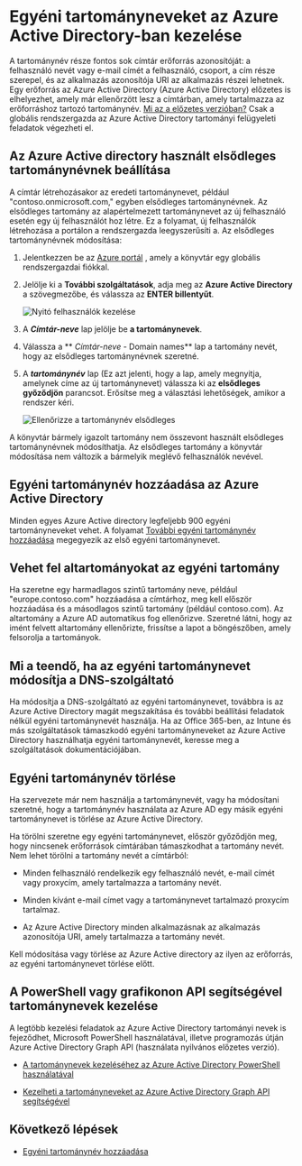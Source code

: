 <properties
    pageTitle="Egyéni tartományneveket az Azure Active Directory-ban kezelése |} Microsoft Azure"
    description="Adatkezelési fogalmak és az Azure Active Directory tartománynév kezelésére szolgáló how-tos"
    services="active-directory"
    documentationCenter=""
    authors="jeffsta"
    manager="femila"
    editor=""/>

<tags
    ms.service="active-directory"
    ms.workload="identity"
    ms.tgt_pltfrm="na"
    ms.devlang="na"
    ms.topic="article"
    ms.date="09/12/2016"
    ms.author="curtand;jeffsta"/>

# <a name="managing-custom-domain-names-in-your-azure-active-directory-preview"></a>Egyéni tartományneveket az Azure Active Directory-ban kezelése

A tartománynév része fontos sok címtár erőforrás azonosítóját: a felhasználó nevét vagy e-mail címét a felhasználó, csoport, a cím része szerepel, és az alkalmazás azonosítója URI az alkalmazás részei lehetnek. Egy erőforrás az Azure Active Directory (Azure Active Directory) előzetes is elhelyezhet, amely már ellenőrzött lesz a címtárban, amely tartalmazza az erőforráshoz tartozó tartománynév. [Mi az a előzetes verzióban?](active-directory-preview-explainer.md) Csak a globális rendszergazda az Azure Active Directory tartományi felügyeleti feladatok végezheti el.

## <a name="set-the-primary-domain-name-for-your-azure-ad-directory"></a>Az Azure Active directory használt elsődleges tartománynévnek beállítása

A címtár létrehozásakor az eredeti tartománynevet, például "contoso.onmicrosoft.com," egyben elsődleges tartománynévnek. Az elsődleges tartomány az alapértelmezett tartománynevet az új felhasználó esetén egy új felhasználót hoz létre. Ez a folyamat, új felhasználók létrehozása a portálon a rendszergazda leegyszerűsíti a. Az elsődleges tartománynévnek módosítása:

1.  Jelentkezzen be az [Azure portál](https://portal.azure.com) , amely a könyvtár egy globális rendszergazdai fiókkal.

2.  Jelölje ki a **További szolgáltatások**, adja meg az **Azure Active Directory** a szövegmezőbe, és válassza az **ENTER billentyűt**.

    ![Nyitó felhasználók kezelése](./media/active-directory-domains-add-azure-portal/user-management.png)

3. A ***Címtár-neve*** lap jelölje be **a tartománynevek**.

4. Válassza a ** *Címtár-neve* - Domain names** lap a tartomány nevét, hogy az elsődleges tartománynévnek szeretné.

5.  A ***tartománynév*** lap (Ez azt jelenti, hogy a lap, amely megnyitja, amelynek címe az új tartománynevet) válassza ki az **elsődleges győződjön** parancsot. Erősítse meg a választási lehetőségek, amikor a rendszer kéri.

    ![Ellenőrizze a tartománynév elsődleges](./media/active-directory-domains-manage-azure-portal/make-primary.png)

A könyvtár bármely igazolt tartomány nem összevont használt elsődleges tartománynévnek módosíthatja. Az elsődleges tartomány a könyvtár módosítása nem változik a bármelyik meglévő felhasználók nevével.

## <a name="add-custom-domain-names-to-your-azure-ad"></a>Egyéni tartománynév hozzáadása az Azure Active Directory

Minden egyes Azure Active directory legfeljebb 900 egyéni tartományneveket vehet. A folyamat [További egyéni tartománynév hozzáadása](active-directory-domains-add-azure-portal.md) megegyezik az első egyéni tartománynevet.

## <a name="add-subdomains-of-a-custom-domain"></a>Vehet fel altartományokat az egyéni tartomány

Ha szeretne egy harmadlagos szintű tartomány neve, például "europe.contoso.com" hozzáadása a címtárhoz, meg kell először hozzáadása és a másodlagos szintű tartomány (például contoso.com). Az altartomány a Azure AD automatikus fog ellenőrizve. Szeretné látni, hogy az imént felvett altartomány ellenőrizte, frissítse a lapot a böngészőben, amely felsorolja a tartományok.

## <a name="what-to-do-if-you-change-the-dns-registrar-for-your-custom-domain-name"></a>Mi a teendő, ha az egyéni tartománynevet módosítja a DNS-szolgáltató

Ha módosítja a DNS-szolgáltató az egyéni tartománynevet, továbbra is az Azure Active Directory magát megszakítása és további beállítási feladatok nélkül egyéni tartománynevét használja. Ha az Office 365-ben, az Intune és más szolgáltatások támaszkodó egyéni tartományneveket az Azure Active Directory használhatja egyéni tartománynevét, keresse meg a szolgáltatások dokumentációjában.

## <a name="delete-a-custom-domain-name"></a>Egyéni tartománynév törlése

Ha szervezete már nem használja a tartománynevét, vagy ha módosítani szeretné, hogy a tartománynév használata az Azure AD egy másik egyéni tartománynevet is törlése az Azure Active Directory.

Ha törölni szeretne egy egyéni tartománynevet, először győződjön meg, hogy nincsenek erőforrások címtárában támaszkodhat a tartomány nevét. Nem lehet törölni a tartomány nevét a címtárból:

-   Minden felhasználó rendelkezik egy felhasználó nevét, e-mail címét vagy proxycím, amely tartalmazza a tartomány nevét.

-   Minden kívánt e-mail címet vagy a tartománynevet tartalmazó proxycím tartalmaz.

-   Az Azure Active Directory minden alkalmazásnak az alkalmazás azonosítója URI, amely tartalmazza a tartomány nevét.

Kell módosítása vagy törlése az Azure Active directory az ilyen az erőforrás, az egyéni tartománynevet törlése előtt.

## <a name="use-powershell-or-graph-api-to-manage-domain-names"></a>A PowerShell vagy grafikonon API segítségével tartománynevek kezelése

A legtöbb kezelési feladatok az Azure Active Directory tartományi nevek is fejeződhet, Microsoft PowerShell használatával, illetve programozás útján Azure Active Directory Graph API (használata nyilvános előzetes verzió).

-   [A tartománynevek kezeléséhez az Azure Active Directory PowerShell használatával](https://msdn.microsoft.com/library/azure/e1ef403f-3347-4409-8f46-d72dafa116e0#BKMK_ManageDomains)

-   [Kezelheti a tartományneveket az Azure Active Directory Graph API segítségével](https://msdn.microsoft.com/Library/Azure/Ad/Graph/api/domains-operations)

## <a name="next-steps"></a>Következő lépések

-   [Egyéni tartománynév hozzáadása](active-directory-domains-add-azure-portal.md)
